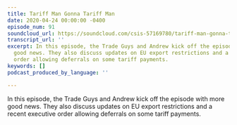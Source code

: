 ```yaml
---
title: Tariff Man Gonna Tariff Man
date: 2020-04-24 00:00:00 -0400
episode_num: 91
soundcloud_url: https://soundcloud.com/csis-57169780/tariff-man-gonna-tariff-man
transcript_url: ''
excerpt: In this episode, the Trade Guys and Andrew kick off the episode with more
  good news. They also discuss updates on EU export restrictions and a recent executive
  order allowing deferrals on some tariff payments.
keywords: []
podcast_produced_by_language: ''

---
```

In this episode, the Trade Guys and Andrew kick off the episode with more good news. They also discuss updates on EU export restrictions and a recent executive order allowing deferrals on some tariff payments.